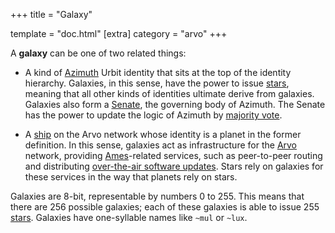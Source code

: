 +++ title = "Galaxy"

template = "doc.html" [extra] category = "arvo" +++

A **galaxy** can be one of two related things:

- A kind of [Azimuth](../azimuth) Urbit identity that sits at the top of the
  identity hierarchy. Galaxies, in this sense, have the power to issue
  [stars](../star), meaning that all other kinds of identities ultimate derive
  from galaxies. Galaxies also form a [Senate](../senate), the governing body of
  Azimuth. The Senate has the power to update the logic of Azimuth by [majority
  vote](../voting).

- A [ship](../ship) on the Arvo network whose identity is a planet in the former
  definition. In this sense, galaxies act as infrastructure for the
  [Arvo](../arvo) network, providing [Ames](../ames)-related services, such as
  peer-to-peer routing and distributing [over-the-air software
  updates](../ota-updates). Stars rely on galaxies for these services in the way
  that planets rely on stars.

Galaxies are 8-bit, representable by numbers 0 to 255. This means that there are
256 possible galaxies; each of these galaxies is able to issue 255
[stars](/docs/glossary/star). Galaxies have one-syllable names like `~mul` or
`~lux`.

